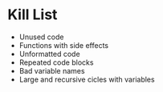 Kill List
=========
* Unused code
* Functions with side effects
* Unformatted code
* Repeated code blocks
* Bad variable names
* Large and recursive cicles with variables
